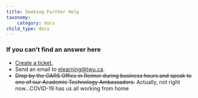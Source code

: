 ```yaml
---
title: Seeking Further Help
taxonomy:
    category: docs
child_type: docs
---
```


### If you can't find an answer here
- [Create a ticket.](https://trinitywestern.teamdynamix.com/TDClient/Requests/ServiceCatalog?CategoryID=5436)
- Send an email to [elearning@twu.ca](mailto:elearning@twu.ca).
- ~~Drop by the OARS Office in Reimer during business hours and speak to one of our Academic Technology Ambassadors.~~ Actually, not right now...COVID-19 has us all working from home

